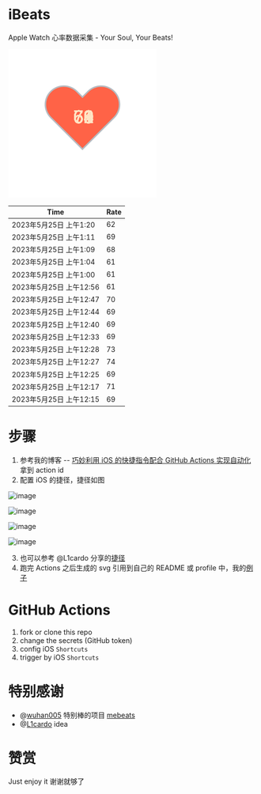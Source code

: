 # iBeats
Apple Watch 心率数据采集 - Your Soul, Your Beats!

![](./files/heart.svg)

<!--START_SECTION:my_heart_rate-->
| Time | Rate | 
 | ---- | ---- | 
| 2023年5月25日 上午1:20 | 62 |
| 2023年5月25日 上午1:11 | 69 |
| 2023年5月25日 上午1:09 | 68 |
| 2023年5月25日 上午1:04 | 61 |
| 2023年5月25日 上午1:00 | 61 |
| 2023年5月25日 上午12:56 | 61 |
| 2023年5月25日 上午12:47 | 70 |
| 2023年5月25日 上午12:44 | 69 |
| 2023年5月25日 上午12:40 | 69 |
| 2023年5月25日 上午12:33 | 69 |
| 2023年5月25日 上午12:28 | 73 |
| 2023年5月25日 上午12:27 | 74 |
| 2023年5月25日 上午12:25 | 69 |
| 2023年5月25日 上午12:17 | 71 |
| 2023年5月25日 上午12:15 | 69 |

<!--END_SECTION:my_heart_rate-->

# 步骤
1. 参考我的博客 -- [巧妙利用 iOS 的快捷指令配合 GitHub Actions 实现自动化](https://github.com/yihong0618/gitblog/issues/198) 拿到 action id
2. 配置 iOS 的捷径，捷径如图

![image](https://user-images.githubusercontent.com/15976103/122154218-0db0b480-ce97-11eb-93bb-5aec07c558dc.png)

![image](https://user-images.githubusercontent.com/15976103/122154236-186b4980-ce97-11eb-8e4b-70551a0391ae.png)

![image](https://user-images.githubusercontent.com/15976103/122154268-2d47dd00-ce97-11eb-902e-3acf292265a9.png)

![image](https://user-images.githubusercontent.com/15976103/122174055-fa144680-ceb4-11eb-9be2-3eb83cd516f7.png)

3. 也可以参考 @L1cardo 分享的[捷径](https://www.icloud.com/shortcuts/6ab6047b459c41ad822ad6b94b1c03d4)
4. 跑完 Actions 之后生成的 svg 引用到自己的 README 或 profile 中，我的[例子](https://github.com/yihong0618) 

# GitHub Actions

1. fork or clone this repo
2. change the secrets (GitHub token)
3. config iOS `Shortcuts` 
4. trigger by iOS `Shortcuts`

# 特别感谢
- @[wuhan005](https://github.com/wuhan005) 特别棒的项目 [mebeats](https://github.com/wuhan005/mebeats)
- @[L1cardo](https://github.com/L1cardo) idea

# 赞赏
Just enjoy it
谢谢就够了
